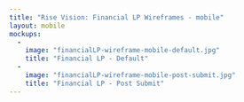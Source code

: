 ```yaml
---
title: "Rise Vision: Financial LP Wireframes - mobile"
layout: mobile
mockups:
  -
    image: "financialLP-wireframe-mobile-default.jpg"
    title: "Financial LP - Default"
  -
    image: "financialLP-wireframe-mobile-post-submit.jpg"
    title: "Financial LP - Post Submit"
---
```


